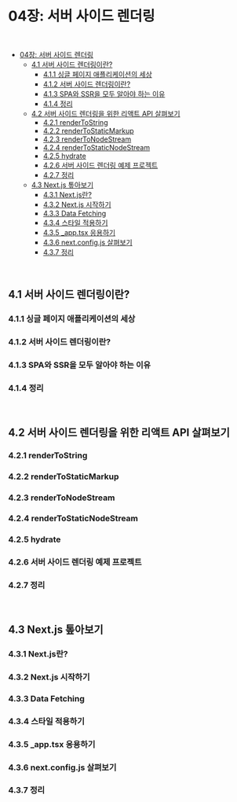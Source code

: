 # 04장: 서버 사이드 렌더링

<br>

- [04장: 서버 사이드 렌더링](#04장-서버-사이드-렌더링)
  - [4.1 서버 사이드 렌더링이란?](#41-서버-사이드-렌더링이란)
    - [4.1.1 싱글 페이지 애플리케이션의 세상](#411-싱글-페이지-애플리케이션의-세상)
    - [4.1.2 서버 사이드 렌더링이란?](#412-서버-사이드-렌더링이란)
    - [4.1.3 SPA와 SSR을 모두 알아야 하는 이유](#413-spa와-ssr을-모두-알아야-하는-이유)
    - [4.1.4 정리](#414-정리)
  - [4.2 서버 사이드 렌더링을 위한 리액트 API 살펴보기](#42-서버-사이드-렌더링을-위한-리액트-api-살펴보기)
    - [4.2.1 renderToString](#421-rendertostring)
    - [4.2.2 renderToStaticMarkup](#422-rendertostaticmarkup)
    - [4.2.3 renderToNodeStream](#423-rendertonodestream)
    - [4.2.4 renderToStaticNodeStream](#424-rendertostaticnodestream)
    - [4.2.5 hydrate](#425-hydrate)
    - [4.2.6 서버 사이드 렌더링 예제 프로젝트](#426-서버-사이드-렌더링-예제-프로젝트)
    - [4.2.7 정리](#427-정리)
  - [4.3 Next.js 톺아보기](#43-nextjs-톺아보기)
    - [4.3.1 Next.js란?](#431-nextjs란)
    - [4.3.2 Next.js 시작하기](#432-nextjs-시작하기)
    - [4.3.3 Data Fetching](#433-data-fetching)
    - [4.3.4 스타일 적용하기](#434-스타일-적용하기)
    - [4.3.5 \_app.tsx 응용하기](#435-_apptsx-응용하기)
    - [4.3.6 next.config.js 살펴보기](#436-nextconfigjs-살펴보기)
    - [4.3.7 정리](#437-정리)

<br>

## 4.1 서버 사이드 렌더링이란?
### 4.1.1 싱글 페이지 애플리케이션의 세상
### 4.1.2 서버 사이드 렌더링이란?
### 4.1.3 SPA와 SSR을 모두 알아야 하는 이유
### 4.1.4 정리

<br>

## 4.2 서버 사이드 렌더링을 위한 리액트 API 살펴보기
### 4.2.1 renderToString
### 4.2.2 renderToStaticMarkup
### 4.2.3 renderToNodeStream
### 4.2.4 renderToStaticNodeStream
### 4.2.5 hydrate
### 4.2.6 서버 사이드 렌더링 예제 프로젝트
### 4.2.7 정리

<br>

## 4.3 Next.js 톺아보기
### 4.3.1 Next.js란?
### 4.3.2 Next.js 시작하기
### 4.3.3 Data Fetching
### 4.3.4 스타일 적용하기
### 4.3.5 _app.tsx 응용하기
### 4.3.6 next.config.js 살펴보기
### 4.3.7 정리